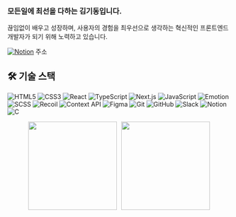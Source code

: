 ### 모든일에 **최선**을 다하는 **김기동**입니다.

끊임없이 배우고 성장하며, 사용자의 경험을 최우선으로 생각하는 혁신적인 프론트엔드 개발자가 되기 위해 노력하고 있습니다.

[![Notion](https://img.shields.io/badge/Notion-000000?style=flat-square&logo=Notion&logoColor=white)](https://tungsten-earl-37a.notion.site/199ba0c4eae880a18e87dc7622ed5b0b?pvs=74) 주소

## 🛠 기술 스택

![HTML5](https://img.shields.io/badge/HTML5-E34F26?style=flat-square&logo=HTML5&logoColor=white)
![CSS3](https://img.shields.io/badge/CSS3-1572B6?style=flat-square&logo=CSS3&logoColor=white)
![React](https://img.shields.io/badge/React-61DAFB?style=flat-square&logo=React&logoColor=black)
![TypeScript](https://img.shields.io/badge/TypeScript-3178C6?style=flat-square&logo=TypeScript&logoColor=white)
![Next.js](https://img.shields.io/badge/Next.js-000000?style=flat-square&logo=Next.js&logoColor=white)
![JavaScript](https://img.shields.io/badge/JavaScript-F7DF1E?style=flat-square&logo=JavaScript&logoColor=black)
![Emotion](https://img.shields.io/badge/Emotion-DB7093?style=flat-square&logo=styled-components&logoColor=white)
![SCSS](https://img.shields.io/badge/SCSS-CC6699?style=flat-square&logo=Sass&logoColor=white)
![Recoil](https://img.shields.io/badge/Recoil-3578E5?style=flat-square&logo=recoil&logoColor=white)
![Context API](https://img.shields.io/badge/Context_API-61DAFB?style=flat-square&logo=React&logoColor=black)
![Figma](https://img.shields.io/badge/Figma-F24E1E?style=flat-square&logo=Figma&logoColor=white)
![Git](https://img.shields.io/badge/Git-F05032?style=flat-square&logo=Git&logoColor=white)
![GitHub](https://img.shields.io/badge/GitHub-181717?style=flat-square&logo=GitHub&logoColor=white)
![Slack](https://img.shields.io/badge/Slack-4A154B?style=flat-square&logo=Slack&logoColor=white)
![Notion](https://img.shields.io/badge/Notion-000000?style=flat-square&logo=Notion&logoColor=white)
![C](https://img.shields.io/badge/C-A8B9CC?style=flat-square&logo=C&logoColor=white)

<div align="center" style="display: flex; justify-content: center; gap: 10px;">
  <img src="https://github-readme-stats.vercel.app/api/top-langs/?username=k-risu&layout=compact&theme=default" height="200" />
  <img src="https://github-readme-stats.vercel.app/api?username=k-risu&show_icons=true&theme=default" height="200" />
</div>
